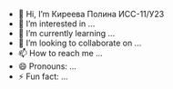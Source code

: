 - 👋 Hi, I’m Киреева Полина ИСС-11/У23
- 👀 I’m interested in ...
- 🌱 I’m currently learning ...
- 💞️ I’m looking to collaborate on ...
- 📫 How to reach me ...
- 😄 Pronouns: ...
- ⚡ Fun fact: ...

<!---
polinakireeva/polinakireeva is a ✨ special ✨ repository because its `README.md` (this file) appears on your GitHub profile.
You can click the Preview link to take a look at your changes.
--->
